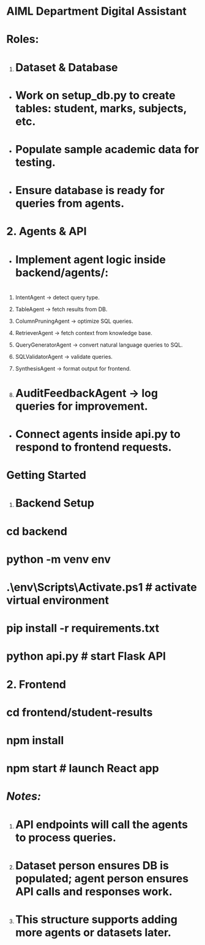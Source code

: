 # AIML Department Digital Assistant

# 

# Roles:

1. # Dataset \& Database

# 

* # Work on setup\_db.py to create tables: student, marks, subjects, etc.

# 

* # Populate sample academic data for testing.

# 

* # Ensure database is ready for queries from agents.

# 

# 2\. Agents \& API

# 

* # Implement agent logic inside backend/agents/:

# 

1. IntentAgent → detect query type.
   
   
2. TableAgent → fetch results from DB.
   
   
3. ColumnPruningAgent → optimize SQL queries.
   
   
4. RetrieverAgent → fetch context from knowledge base.
   
   
5. QueryGeneratorAgent → convert natural language queries to SQL.
   
   
6. SQLValidatorAgent → validate queries.
   
   
7. SynthesisAgent → format output for frontend.
   
   
8. # AuditFeedbackAgent → log queries for improvement.

# 

* # Connect agents inside api.py to respond to frontend requests.

# 

# **Getting Started**

1. # Backend Setup

# cd backend

# python -m venv env

# .\\env\\Scripts\\Activate.ps1  # activate virtual environment

# pip install -r requirements.txt

# python api.py  # start Flask API

# 

# 2\. Frontend

# cd frontend/student-results

# npm install

# npm start  # launch React app

# 

# *Notes:*

1. # API endpoints will call the agents to process queries.
2. # Dataset person ensures DB is populated; agent person ensures API calls and responses work.
3. # This structure supports adding more agents or datasets later.
